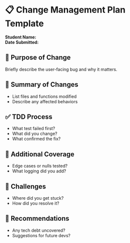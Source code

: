 
# 📋 Change Management Plan Template

**Student Name:**  
**Date Submitted:**  

## 🧭 Purpose of Change  
Briefly describe the user-facing bug and why it matters.  

## 🔧 Summary of Changes  
- List files and functions modified  
- Describe any affected behaviors  

## ✅ TDD Process  
- What test failed first?  
- What did you change?  
- What confirmed the fix?  

## 🧪 Additional Coverage  
- Edge cases or nulls tested?  
- What logging did you add?  

## 📌 Challenges  
- Where did you get stuck?  
- How did you resolve it?  

## 🔮 Recommendations  
- Any tech debt uncovered?  
- Suggestions for future devs?  
